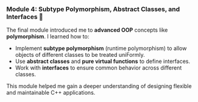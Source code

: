 ### **Module 4: Subtype Polymorphism, Abstract Classes, and Interfaces 🧩**
The final module introduced me to **advanced OOP** concepts like **polymorphism**. I learned how to:
- Implement **subtype polymorphism** (runtime polymorphism) to allow objects of different classes to be treated uniFormly.
- Use **abstract classes** and **pure virtual functions** to define interfaces.
- Work with **interfaces** to ensure common behavior across different classes.

This module helped me gain a deeper understanding of designing flexible and maintainable C++ applications.

